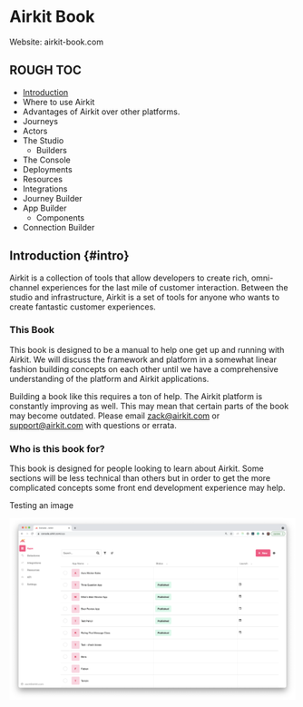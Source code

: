 # Airkit Book

Website: airkit-book.com

## ROUGH TOC

* [Introduction](#intro)
* Where to use Airkit
* Advantages of Airkit over other platforms.
* Journeys
* Actors
* The Studio
	* Builders
* The Console
* Deployments
* Resources
* Integrations
* Journey Builder
* App Builder
	* Components
* Connection Builder

## Introduction {#intro}

Airkit is a collection of tools that allow developers to create rich, omni-channel experiences for the last mile of customer interaction. Between the studio and infrastructure, Airkit is a set of tools for anyone who wants to create fantastic customer experiences.

### This Book
This book is designed to be a manual to help one get up and running with Airkit. We will discuss the framework and platform in a somewhat linear fashion building concepts on each other until we have a comprehensive understanding of the platform and Airkit applications. 

Building a book like this requires a ton of help. The Airkit platform is constantly improving as well. This may mean that certain parts of the book may become outdated. Please email zack@airkit.com or support@airkit.com with questions or errata.

###  Who is this book for?
This book is designed for people looking to learn about Airkit. Some sections will be less technical than others but in order to get the more complicated concepts some front end development experience may help. 

Testing an image 

![The Console Homepage](images/image1.png)